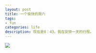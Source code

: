 ```yaml
---
layout: post
title: 一个愉快的周六
tags:
- fun
categories: life
description: 现在是8：43，我在安排一天的行程。
---
```



<!-- more -->
<img src="img/11-5.jpg" style="display:block;margin:auto"/>
